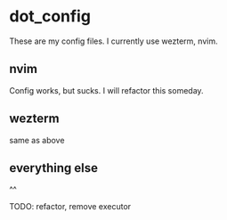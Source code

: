 # dot_config

These are my config files.
I currently use wezterm, nvim.

## nvim 
Config works, but sucks. I will refactor this someday.

## wezterm
same as above

## everything else 
^^

TODO:
refactor,
remove executor
